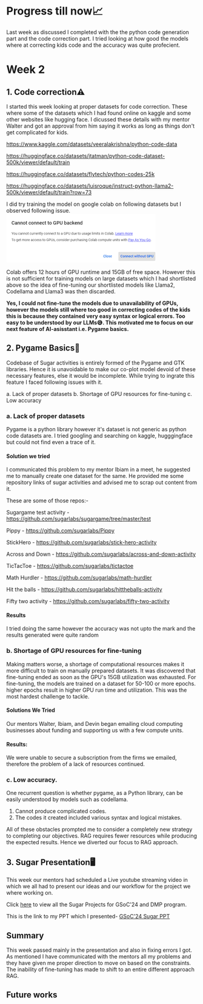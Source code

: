 # Progress till now📈
Last week as discussed I completed with the the python code generation part and the code correction part.
I tried looking at how good the models where at correcting kids code and the accuracy was quite profecient.

# Week 2

## 1. Code correction⚠
I started this week looking at proper datasets for code correction. 
These where some of the datasets which I had found online on kaggle and some other websites like hugging face. I dicussed these details with my mentor Walter and got an approval from him saying it works as long as things don't get complicated for kids.

https://www.kaggle.com/datasets/veeralakrishna/python-code-data

https://huggingface.co/datasets/jtatman/python-code-dataset-500k/viewer/default/train

https://huggingface.co/datasets/flytech/python-codes-25k

https://huggingface.co/datasets/luisroque/instruct-python-llama2-500k/viewer/default/train?row=73

I did try training the model on google colab on following datasets but I observed following issue. 
![](https://github.com/kshitijdshah99/Pippy_Activity/blob/main/GPU%20limit.png)

Colab offers 12 hours of GPU runtime and 15GB of free space. However this is not sufficient for training models on large datasets which I had shortlisted above so the idea of fine-tuning our shortlisted models like Llama2, Codellama and Llama3 was then discarded. 

**Yes, I could not fine-tune the models due to unavailability of GPUs, however the models still where too good in correcting codes of the kids this is because they contained very easy syntax or logical errors. Too easy to be understood by our LLMs😅. This motivated me to focus on our next feature of AI-asisstant i.e. Pygame basics.**


## 2. Pygame Basics🐍
Codebase of Sugar activities is entirely formed of the Pygame and GTK libraries. Hence it is unavoidable to make our co-plot model devoid of these necessary features, else it would be incomplete. 
While trying to ingrate this feature I faced following issues with it.

a. Lack of proper datasets
b. Shortage of GPU resources for fine-tuning
c. Low accuracy

### a. Lack of proper datasets
Pygame is a python library however it's dataset is not generic as python code datasets are. I tried googling and searching on kaggle, hugggingface but could not find even a trace of it.
#### Solution we tried
I communicated this problem to my mentor Ibiam in a meet, he suggested me to manually create one dataset for the same. He provided me some repository links of sugar activities and advised me to scrap out content from it.

These are some of those repos:-

Sugargame test activity - https://github.com/sugarlabs/sugargame/tree/master/test

Pippy - https://github.com/sugarlabs/Pippy

StickHero - https://github.com/sugarlabs/stick-hero-activity

Across and Down - https://github.com/sugarlabs/across-and-down-activity

TicTacToe - https://github.com/sugarlabs/tictactoe

Math Hurdler - https://github.com/sugarlabs/math-hurdler

Hit the balls - https://github.com/sugarlabs/hittheballs-activity

Fifty two activity - https://github.com/sugarlabs/fifty-two-activity

#### Results
I tried doing the same however the accuracy was not upto the mark and the results generated were quite random

### b. Shortage of GPU resources for fine-tuning
Making matters worse, a shortage of computational resources makes it more difficult to train on manually prepared datasets. It was discovered that fine-tuning ended as soon as the GPU's 15GB utilization was exhausted. For fine-tuning, the models are trained on a dataset for 50-100 or more epochs. higher epochs result in higher GPU run time and utilization. This was the most hardest challenge to tackle.

#### Solutions We Tried
Our mentors Walter, Ibiam, and Devin began emailing cloud computing businesses about funding and supporting us with a few compute units. 

#### Results:
We were unable to secure a subscription from the firms we emailed, therefore the problem of a lack of resources continued.

### c. Low accuracy.
One recurrent question is whether pygame, as a Python library, can be easily understood by models such as codellama.
1. Cannot produce complicated codes.
2. The codes it created included various syntax and logical mistakes.

All of these obstacles prompted me to consider a completely new strategy to completing our objectives. RAG requires fewer resources while producing the expected results. Hence we diverted our focus to RAG approach. 

## 3. Sugar Presentation🖥
This week our mentors had scheduled a Live youtube streaming video in which we all had to present our ideas and our workflow for the project we where working on.

Click [here](https://www.youtube.com/live/k7eY-tkl2zw?si=uYhDzTmQB50bgJ48) to view all the Sugar Projects for GSoC'24 and DMP program.

This is the link to my PPT which I presented- [GSoC'24 Sugar PPT](https://docs.google.com/presentation/d/11dck4oTrR32J-sOLBcb10KWExGrtwmlM/edit?usp=drive_link&ouid=105835308257191314131&rtpof=true&sd=true)

## Summary
This week passed mainly in the presentation and also in fixing errors I got. As mentioned I have communicated with the mentors all my problems and they have given me proper direction to move on based on the constraints. The inability of fine-tuning has made to shift to an entire different approach RAG.

## Future works




